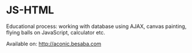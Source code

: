 # JS-HTML
Educational process: working with database using AJAX, canvas painting, flying balls on JavaScript, calculator etc.

Available on: http://aconic.besaba.com
